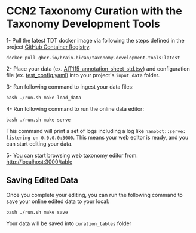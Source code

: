 # CCN2 Taxonomy Curation with the Taxonomy Development Tools

1- Pull the latest TDT docker image via following the steps defined in the project [GitHub Container Registry](https://github.com/brain-bican/taxonomy-development-tools/pkgs/container/taxonomy-development-tools). 
```
docker pull ghcr.io/brain-bican/taxonomy-development-tools:latest
```

2- Place your data (ex. [AIT115_annotation_sheet_std.tsv](https://github.com/brain-bican/taxonomy-development-tools/tree/main/examples/nhp_basal_ganglia/AIT115_annotation_sheet_std.tsv)) and configuration file (ex. [test_config.yaml](https://github.com/brain-bican/taxonomy-development-tools/tree/main/examples/nhp_basal_ganglia/test_config.yaml)) into your project's `input_data` folder.  

3- Run following command to ingest your data files:
```
bash ./run.sh make load_data
```

4- Run following command to run the online data editor:
```
bash ./run.sh make serve
```

This command will print a set of logs including a log like `nanobot::serve: listening on 0.0.0.0:3000`. This means your web editor is ready, and you can start editing your data.

5- You can start browsing web taxonomy editor from: [http://localhost:3000/table](http://localhost:3000/table)

## Saving Edited Data

Once you complete your editing, you can run the following command to save your online edited data to your local: 

```
bash ./run.sh make save
```

Your data will be saved into `curation_tables` folder
